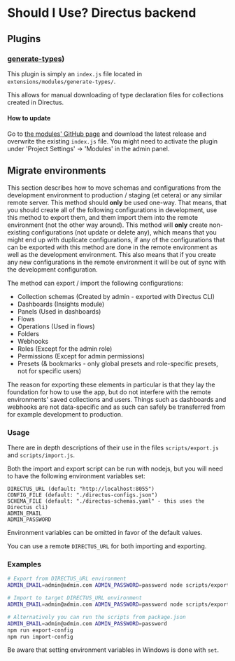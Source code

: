 # Should I Use? Directus backend

## Plugins
### [generate-types](https://github.com/maltejur/directus-extension-generate-types "GitHub"))
This plugin is simply an `index.js` file located in `extensions/modules/generate-types/`.

This allows for manual downloading of type declaration files for collections created in Directus.

#### How to update
Go to [the modules' GitHub page](https://github.com/maltejur/directus-extension-generate-types "GitHub") and download the latest release and overwrite the existing `index.js` file. You might need to activate the plugin under 'Project Settings' -> 'Modules' in the admin panel.

## Migrate environments
This section describes how to move schemas and configurations from the development environment to production / staging (et cetera) or any similar remote server.
This method should **only** be used one-way. That means, that you should create all of the following configurations in development, use this method to export them, and them import them into the remote environment (not the other way around). This method will **only** create non-existing configurations (not update or delete any), which means that you might end up with duplicate configurations, if any of the configurations that can be exported with this method are done in the remote environment as well as the development environment. This also means that if you create any new configurations in the remote environment it will be out of sync with the development configuration.

The method can export / import the following configurations:
* Collection schemas (Created by admin - exported with Directus CLI)
* Dashboards (Insights module)
* Panels (Used in dashboards)
* Flows
* Operations (Used in flows)
* Folders
* Webhooks
* Roles (Except for the admin role)
* Permissions (Except for admin permissions)
* Presets (& bookmarks - only global presets and role-specific presets, not for specific users)

The reason for exporting these elements in particular is that they lay the foundation for how to use the app, but do not interfere with the remote environments' saved collections and users. Things such as dashboards and webhooks are not data-specific and as such can safely be transferred from for example development to production.

### Usage
There are in depth descriptions of their use in the files `scripts/export.js` and `scripts/import.js`.

Both the import and export script can be run with nodejs, but you will need to have the following environment variables set:
```
DIRECTUS_URL (default: "http://localhost:8055")
CONFIG_FILE (default: "./directus-configs.json")
SCHEMA_FILE (default: "./directus-schemas.yaml" - this uses the Directus cli)
ADMIN_EMAIL
ADMIN_PASSWORD
```
Environment variables can be omitted in favor of the default values.

You can use a remote `DIRECTUS_URL` for both importing and exporting.

### Examples
```bash
# Export from DIRECTUS_URL environment
ADMIN_EMAIL=admin@admin.com ADMIN_PASSWORD=password node scripts/export.js

# Import to target DIRECTUS_URL environment
ADMIN_EMAIL=admin@admin.com ADMIN_PASSWORD=password node scripts/export.js

# Alternatively you can run the scripts from package.json
ADMIN_EMAIL=admin@admin.com ADMIN_PASSWORD=password
npm run export-config
npm run import-config
```

Be aware that setting environment variables in Windows is done with `set`.